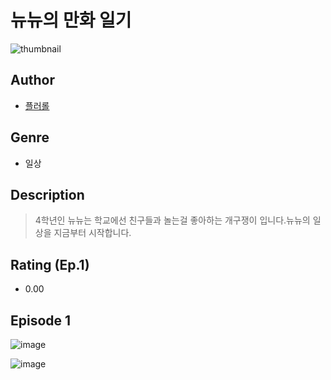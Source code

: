 # 뉴뉴의 만화 일기
![thumbnail](https://image-comic.pstatic.net/user_contents_data/challenge_comic/2023/05/25/367226/upload_7161112876079853619_480x623.jpeg)

## Author
- [플러롤](https://comic.naver.com/artistTitle?id=367226)

## Genre
- 일상

## Description
> 4학년인 뉴뉴는 학교에선 친구들과 놀는걸 좋아하는 개구쟁이 입니다.뉴뉴의 일상을 지금부터 시작합니다.


## Rating (Ep.1)
- 0.00

## Episode 1
![image](https://image-comic.pstatic.net/user_contents_data/challenge_comic/2023/05/25/367226/upload_7365972787350288738.jpeg)

![image](https://image-comic.pstatic.net/user_contents_data/challenge_comic/2023/05/25/367226/upload_3834077526816272441.jpeg)
